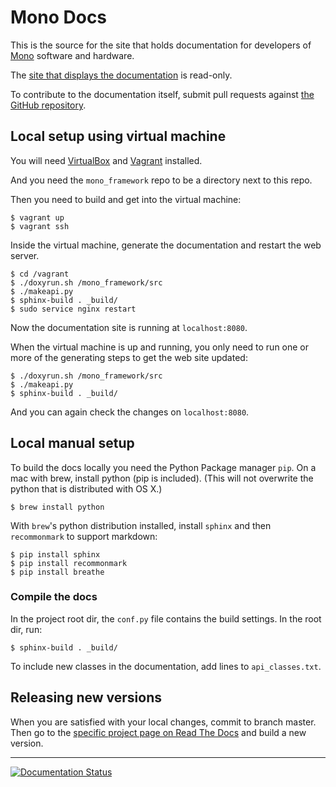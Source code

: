 # Mono Docs

This is the source for the site that holds documentation for developers
of [Mono](http://openmono.com) software and hardware.

The [site that displays the documentation](http://developer.openmono.com)
is read-only.

To contribute to the documentation itself, submit pull requests against
[the GitHub repository](https://github.com/getopenmono/monodocs).

## Local setup using virtual machine

You will need [VirtualBox](https://www.virtualbox.org/) and [Vagrant](https://www.vagrantup.com/) installed.

And you need the `mono_framework` repo to be a directory next to this repo.

Then you need to build and get into the virtual machine:

	$ vagrant up
	$ vagrant ssh

Inside the virtual machine, generate the documentation and restart the web server.

	$ cd /vagrant
	$ ./doxyrun.sh /mono_framework/src
	$ ./makeapi.py
	$ sphinx-build . _build/
	$ sudo service nginx restart

Now the documentation site is running at `localhost:8080`.

When the virtual machine is up and running, you only need to run one or more of the generating steps to get the web site updated:

	$ ./doxyrun.sh /mono_framework/src
	$ ./makeapi.py
	$ sphinx-build . _build/

And you can again check the changes on `localhost:8080`.

## Local manual setup

To build the docs locally you need the Python Package manager `pip`. On a mac with brew, install python (pip is included). (This will not overwrite the python that is distributed with OS X.)

	$ brew install python

With `brew`'s python distribution installed, install `sphinx` and then `recommonmark` to support markdown:

	$ pip install sphinx
	$ pip install recommonmark
	$ pip install breathe

### Compile the docs

In the project root dir, the `conf.py` file contains the build settings. In the root dir, run:

	$ sphinx-build . _build/

To include new classes in the documentation, add lines to `api_classes.txt`.

## Releasing new versions

When you are satisfied with your local changes, commit to branch master.  Then go to the [specific project page on Read The Docs](https://readthedocs.org/projects/mono-developer-documentation/) and build a new version.

----

[![Documentation Status](https://readthedocs.org/projects/mono-developer-documentation/badge/?version=latest)](http://developer.openmono.com/en/latest/?badge=latest)
